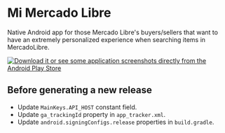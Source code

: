 Mi Mercado Libre
==

Native Android app for those Mercado Libre's buyers/sellers that want to have an extremely personalized experience when searching items in MercadoLibre.

[![Download it or see some application screenshots directly from the Android Play Store](http://developer.android.com/images/brand/en_generic_rgb_wo_60.png "Download it or see some application screenshots directly from the Android Play Store")](https://play.google.com/store/apps/details?id=com.nbempire.mimercadolibre)

Before generating a new release
--

* Update `MainKeys.API_HOST` constant field.
* Update `ga_trackingId` property in `app_tracker.xml`.
* Update `android.signingConfigs.release` properties in `build.gradle`.
